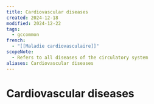 ```yaml
---
title: Cardiovascular diseases
created: 2024-12-18
modified: 2024-12-22
tags:
  - gccommon
french:
  - "[[Maladie cardiovasculaire]]"
scopeNote:
  - Refers to all diseases of the circulatory system
aliases: Cardiovascular diseases
---
```

# Cardiovascular diseases
